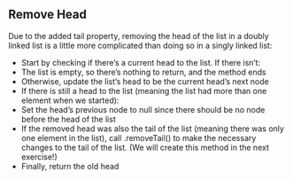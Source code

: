 ## Remove Head

Due to the added tail property, removing the head of the list in a doubly linked list is a little more complicated than doing so in a singly linked list:

- Start by checking if there’s a current head to the list. If there isn’t:
- The list is empty, so there’s nothing to return, and the method ends
- Otherwise, update the list’s head to be the current head’s next node
- If there is still a head to the list (meaning the list had more than one element when we started):
- Set the head’s previous node to null since there should be no node before the head of the list
- If the removed head was also the tail of the list (meaning there was only one element in the list), call .removeTail() to make the necessary changes to the tail of the list. (We will create this method in the next exercise!)
- Finally, return the old head
